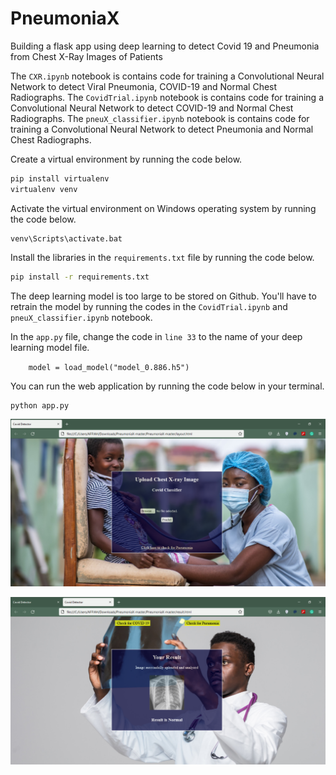 # PneumoniaX
Building a flask app using deep learning to detect Covid 19 and Pneumonia from Chest X-Ray Images of Patients

The `CXR.ipynb` notebook is contains code for training a Convolutional Neural Network to detect Viral Pneumonia, COVID-19 and Normal Chest Radiographs. The `CovidTrial.ipynb` notebook is contains code for training a Convolutional Neural Network to detect COVID-19 and Normal Chest Radiographs. The `pneuX_classifier.ipynb` notebook is contains code for training a Convolutional Neural Network to detect Pneumonia and Normal Chest Radiographs.


Create a virtual environment by running the code below.

```bash
pip install virtualenv
virtualenv venv
```

Activate the virtual environment on Windows operating system by running the code below.

```
venv\Scripts\activate.bat
```

Install the libraries in the `requirements.txt` file by running the code below.

```bash
pip install -r requirements.txt
```

The deep learning model is too large to be stored on Github. 
You'll have to retrain the model by running the codes in the `CovidTrial.ipynb` and `pneuX_classifier.ipynb` notebook.

In the `app.py` file, change the code in `line 33` to the name of your deep learning model file.

`    model = load_model("model_0.886.h5")`

You can run the web application by running the code below in your terminal.

```python 
python app.py
```

![Homepage](images/homepage.png)



![Result Page](images/result.png)
